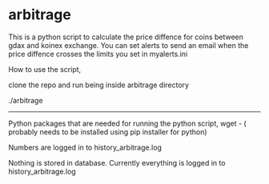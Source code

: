 # arbitrage

This is a python script to calculate the price diffence for coins between gdax and koinex exchange.
You can set alerts to send an email when the price diffence crosses the limits you set in myalerts.ini

How to use the script,

clone the repo and run being inside arbitrage directory

./arbitrage

----------------------------------------------------------------
Python packages that are needed for running the python script,
wget -  ( probably needs to be installed using pip installer for python)

Numbers are logged in to history_arbitrage.log

Nothing is stored in database. Currently everything is logged in to history_arbitrage.log

